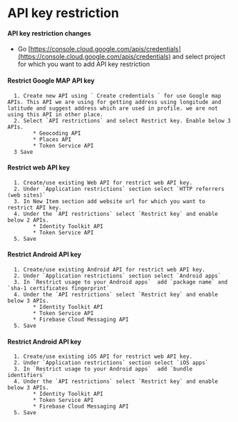 # API key restriction

#### API key restriction changes

* Go [https://console.cloud.google.com/apis/credentials](https://console.cloud.google.com/apis/credentials) and select project for which you want to add API key restriction
 

#### Restrict Google MAP API key

      1. Create new API using ` Create credentials ` for use Google map APIs. This API we are using for getting address using longitude and latitude and suggest address which are used in profile. we are not using this API in other place.
      2. Select `API restrictions` and select Restrict key. Enable below 3 APIs.
            * Geocoding API
            * Places API
            * Token Service API
      3 Save


#### Restrict web API key
      1. Create/use existing Web API for restrict web API key.
      2. Under `Application restrictions` section select `HTTP referrers (web sites)`
      3. In New Item section add website url for which you want to restrict API key.
      4. Under the `API restrictions` select `Restrict key` and enable below 2 APIs.
            * Identity Toolkit API
            * Token Service API
      5. Save


#### Restrict Android API key

      1. Create/use existing Android API for restrict web API key.
      2. Under `Application restrictions` section select `Android apps`
      3. In `Restrict usage to your Android apps`  add `package name` and `sha-1 certificates fingerprint`
      4. Under the `API restrictions` select `Restrict key` and enable below 3 APIs.
            * Identity Toolkit API
            * Token Service API
            * Firebase Cloud Messaging API
      5. Save

#### Restrict Android API key

      1. Create/use existing iOS API for restrict web API key.
      2. Under `Application restrictions` section select `iOS apps`
      3. In `Restrict usage to your Android apps`  add `bundle identifiers`
      4. Under the `API restrictions` select `Restrict key` and enable below 3 APIs.
            * Identity Toolkit API
            * Token Service API
            * Firebase Cloud Messaging API
      5. Save

